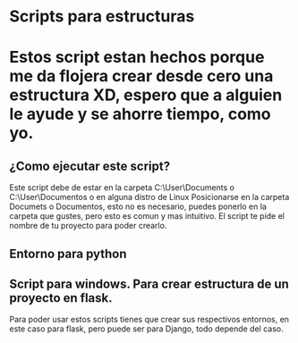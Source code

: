 # Scripts para estructuras
# Estos script estan hechos porque me da flojera crear desde cero una estructura XD, espero que a alguien le ayude y se ahorre tiempo, como yo.

## ¿Como ejecutar este script?
Este script debe de estar en la carpeta C:\\User\\Documents o C:\\User\\Documentos o en alguna distro de Linux Posicionarse en la carpeta Documets o Documentos, esto no es necesario, puedes ponerlo en la carpeta que gustes, pero esto es comun y mas intuitivo. El script te pide el nombre de tu proyecto para poder crearlo.
## Entorno para python
## Script para windows. Para crear estructura de un proyecto en flask.
Para poder usar estos scripts tienes que crear sus respectivos entornos, en este caso para flask, pero puede ser para Django, todo depende del caso.